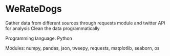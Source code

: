 # WeRateDogs
Gather data from different sources through requests module and twitter API for analysis
Clean the data programmatically

Programming language: Python

Modules: numpy, pandas, json, tweepy, requests, matplotlib, seaborn, os
